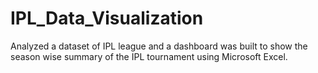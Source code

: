 # IPL_Data_Visualization
Analyzed a dataset of IPL league and a dashboard was built to show the season wise summary of the IPL tournament using Microsoft Excel.
